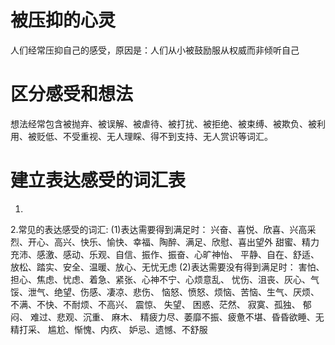# 被压抑的心灵
  人们经常压抑自己的感受，原因是：人们从小被鼓励服从权威而非倾听自己
# 区分感受和想法
  想法经常包含被抛弃、被误解、被虐待、被打扰、被拒绝、被束缚、被欺负、被利用、被贬低、不受重视、无人理睬、得不到支持、无人赏识等词汇。
# 建立表达感受的词汇表
1.
2.常见的表达感受的词汇:
(1)表达需要得到满足时：
  兴奋、喜悦、欣喜、兴高采烈、开心、高兴、快乐、愉快、幸福、陶醉、满足、欣慰、喜出望外
  甜蜜、精力充沛、感激、感动、乐观、自信、振作、振奋、心旷神怡、
  平静、自在、舒适、放松、踏实、安全、温暖、放心、无忧无虑
(2)表达需要没有得到满足时：
  害怕、担心、焦虑、忧虑、着急、紧张、心神不宁、心烦意乱、
  忧伤、沮丧、灰心、气馁、泄气、绝望、伤感、凄凉、悲伤、
  恼怒、愤怒、烦恼、苦恼、生气、厌烦、不满、不快、不耐烦、不高兴、
  震惊、
  失望、
  困惑、茫然、
  寂寞、孤独、
  郁闷、
  难过、悲观、沉重、
  麻木、
  精疲力尽、萎靡不振、疲惫不堪、昏昏欲睡、无精打采、
  尴尬、惭愧、内疚、
  妒忌、遗憾、不舒服
    
